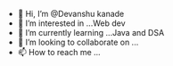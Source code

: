 - 👋 Hi, I’m @Devanshu kanade
- 👀 I’m interested in ...Web dev
- 🌱 I’m currently learning ...Java and DSA
- 💞️ I’m looking to collaborate on ...
- 📫 How to reach me ...

<!---
Dvnshu03/Dvnshu03 is a ✨ special ✨ repository because its `README.md` (this file) appears on your GitHub profile.
You can click the Preview link to take a look at your changes.
--->
